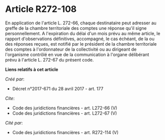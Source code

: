 # Article R272-108

En application de l'article L. 272-66, chaque destinataire peut adresser au greffe de la chambre territoriale des comptes une
réponse qu'il signe personnellement. A l'expiration du délai d'un mois prévu au même article, le rapport d'observations
définitives, accompagné, le cas échéant, de la ou des réponses reçues, est notifié par le président de la chambre
territoriale des comptes à l'ordonnateur de la collectivité ou au dirigeant de l'organisme contrôlé en vue de la
communication à l'organe délibérant prévu à l'article L. 272-67 du présent code.

**Liens relatifs à cet article**

_Créé par_:

  - Décret n°2017-671 du 28 avril 2017 - art. 177

_Cite_:

  - Code des juridictions financières - art. L272-66 (V)
  - Code des juridictions financières - art. L272-67 (V)

_Cité par_:

  - Code des juridictions financières - art. R272-114 (V)
